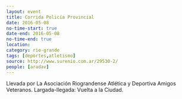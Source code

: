 ```yaml
---
layout: event 
title: Corrida Policía Provincial
date: 2016-05-08
no-time-start: true
date-end: 2016-05-08
no-time-end: true
location: 
category: rio-grande
tags: [deportes,atletismo]
source: http://www.surenio.com.ar/29530-2/
people: [aradav]
---
```


Llevada por La Asociación Riograndense Atlética y Deportiva Amigos Veteranos. Largada-llegada: Vuelta a la Ciudad.